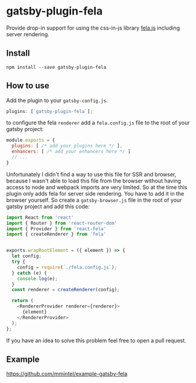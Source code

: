 # gatsby-plugin-fela

Provide drop-in support for using the css-in-js library
[fela.js](http://fela.js.org/) including server rendering.

## Install

`npm install --save gatsby-plugin-fela`

## How to use

Add the plugin to your `gatsby-config.js`.

```javascript
plugins: [`gatsby-plugin-fela`];
```

to configure the fela `renderer` add a `fela.config.js` file to the root of your gatsby project:

```javascript
module.exports = {
  plugins: [ /* add your plugins here */ ],
  enhancers: [ /* add your enhancers here */ ]
  // ...
}
```

Unfortunately I didn't find a way to use this file for SSR and browser, because I wasn't able to load this file from the browser without having access to node and webpack imports are very limited. So at the time this plugin only adds fela for server side rendering. You have to add it in the browser yourself. So create a `gatsby-browser.js` file in the root of your gatsby project and add this code:

```javascript
import React from 'react'
import { Router } from 'react-router-dom'
import { Provider } from 'react-fela'
import { createRenderer } from 'fela'


exports.wrapRootElement = ({ element }) => {
  let config;
  try {
    config = require(`./fela.config.js`);
  } catch (e) {
    console.log(e);
  }
  const renderer = createRenderer(config);

  return (
    <RendererProvider renderer={renderer}>
      {element}
    </RendererProvider>
  );
};
```

If you have an idea to solve this problem feel free to open a pull request.

## Example

https://github.com/mmintel/example-gatsby-fela
